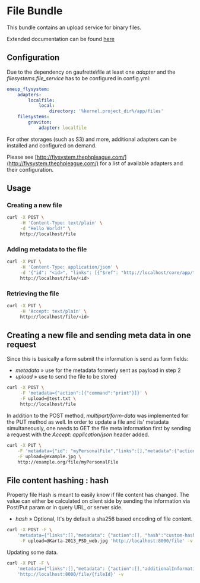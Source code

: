# File Bundle

This bundle contains an upload service for binary files.

Extended documentation can be found [here](https://gravity-platform-docs.scapp.io/api/file/)

## Configuration

Due to the dependency on gaufrette\file at least one *adapter* and the *filesystems.file_service*
has to be configured in config.yml:

```yml
oneup_flysystem:
    adapters:
        localfile:
            local:
                directory: '%kernel.project_dir%/app/files'
    filesystems:
        graviton:
            adapter: localfile
```

For other storages (such as S3) and more, additional adapters can be installed and configured on demand.

Please see [http://flysystem.thephpleague.com/](http://flysystem.thephpleague.com/) for a list of available adapters and their configuration.

## Usage
### Creating a new file

```bash
curl -X POST \
     -H 'Content-Type: text/plain' \
     -d "Hello World!" \
     http://localhost/file
```

### Adding metadata to the file

```bash
curl -X PUT \
     -H 'Content-Type: application/json' \
     -d '{"id": "<id>", "links": [{"$ref": "http://localhost/core/app/tablet"}]}' \
     http://localhost/file/<id>
```

### Retrieving the file

```bash
curl -X PUT \
     -H 'Accept: text/plain' \
     http://localhost/file/<id>
```

## Creating a new file and sending meta data in one request
Since this is basically a form submit the information is send as form fields:
- *metadata* » use for the metadata formerly sent as payload in step 2
- *upload* » use to send the file to be stored

```bash
curl -X POST \
     -F 'metadata={"action":[{"command":"print"}]}' \
     -F upload=@test.txt \
     http://localhost/file
```

In addition to the POST method, *multipart/form-data* was implemented for the PUT method as well.
In order to update a file and its' metadata simultaneously, one needs to GET the file meta information first by 
sending a request with the *Accept: application/json* header added.

```bash
curl -X PUT \
    -F 'metadata={"id": "myPersonalFile","links":[],"metadata":{"action":[{"command":"print"}]}}' \
    -F upload=@example.jpg \ 
    http://example.org/file/myPersonalFile
```

## File content hashing : hash
Property file Hash is meant to easily know if file content has changed.
The value can either be calculated on client side by sending the information via Post/Put param or in query URL, or server side.
- *hash* » Optional, It's by default a sha256 based encoding of file content.

```bash
curl -X POST -F \
    'metadata={"links":[],"metadata": {"action":[], "hash":"custom-hash","additionalInformation":"some-extra"}}' \
     -F upload=@Karta-2013_PSD_web.jpg 'http://localhost:8000/file' -v
```
Updating some data.
```bash
curl -X PUT -F \
    'metadata={"links":[],"metadata": {"action":[],"additionalInformation":"update-extra"}}'
    'http://localhost:8000/file/{fileId}' -v
```
